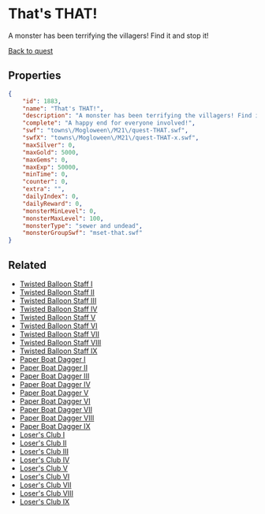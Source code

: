 # That's THAT!

A monster has been terrifying the villagers! Find it and stop it!

[Back to quest](../quests.md)

## Properties

```json
{
    "id": 1883,
    "name": "That's THAT!",
    "description": "A monster has been terrifying the villagers! Find it and stop it!",
    "complete": "A happy end for everyone involved!",
    "swf": "towns\/Mogloween\/M21\/quest-THAT.swf",
    "swfX": "towns\/Mogloween\/M21\/quest-THAT-x.swf",
    "maxSilver": 0,
    "maxGold": 5000,
    "maxGems": 0,
    "maxExp": 50000,
    "minTime": 0,
    "counter": 0,
    "extra": "",
    "dailyIndex": 0,
    "dailyReward": 0,
    "monsterMinLevel": 0,
    "monsterMaxLevel": 100,
    "monsterType": "sewer and undead",
    "monsterGroupSwf": "mset-that.swf"
}
```

## Related

- [Twisted Balloon Staff I](../items/20567-twisted-balloon-staff-i.md)
- [Twisted Balloon Staff II](../items/20568-twisted-balloon-staff-ii.md)
- [Twisted Balloon Staff III](../items/20569-twisted-balloon-staff-iii.md)
- [Twisted Balloon Staff IV](../items/20570-twisted-balloon-staff-iv.md)
- [Twisted Balloon Staff V](../items/20571-twisted-balloon-staff-v.md)
- [Twisted Balloon Staff VI](../items/20572-twisted-balloon-staff-vi.md)
- [Twisted Balloon Staff VII](../items/20573-twisted-balloon-staff-vii.md)
- [Twisted Balloon Staff VIII](../items/20574-twisted-balloon-staff-viii.md)
- [Twisted Balloon Staff IX](../items/20575-twisted-balloon-staff-ix.md)
- [Paper Boat Dagger I](../items/20576-paper-boat-dagger-i.md)
- [Paper Boat Dagger II](../items/20577-paper-boat-dagger-ii.md)
- [Paper Boat Dagger III](../items/20578-paper-boat-dagger-iii.md)
- [Paper Boat Dagger IV](../items/20579-paper-boat-dagger-iv.md)
- [Paper Boat Dagger V](../items/20580-paper-boat-dagger-v.md)
- [Paper Boat Dagger VI](../items/20581-paper-boat-dagger-vi.md)
- [Paper Boat Dagger VII](../items/20582-paper-boat-dagger-vii.md)
- [Paper Boat Dagger VIII](../items/20583-paper-boat-dagger-viii.md)
- [Paper Boat Dagger IX](../items/20584-paper-boat-dagger-ix.md)
- [Loser's Club I](../items/20585-loser-s-club-i.md)
- [Loser's Club II](../items/20586-loser-s-club-ii.md)
- [Loser's Club III](../items/20587-loser-s-club-iii.md)
- [Loser's Club IV](../items/20588-loser-s-club-iv.md)
- [Loser's Club V](../items/20589-loser-s-club-v.md)
- [Loser's Club VI](../items/20590-loser-s-club-vi.md)
- [Loser's Club VII](../items/20591-loser-s-club-vii.md)
- [Loser's Club VIII](../items/20592-loser-s-club-viii.md)
- [Loser's Club IX](../items/20593-loser-s-club-ix.md)

